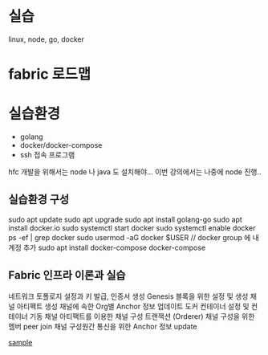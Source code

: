 # 실습
linux, node, go, docker

# fabric 로드맵

# 실습환경
- golang
- docker/docker-compose
- ssh 접속 프로그램

hfc 개발을 위해서는 node 나 java 도 설치해야...
이번 강의에서는 나중에 node 진행..

## 실습환경 구성
sudo apt update
sudo apt upgrade
sudo apt install golang-go
sudo apt install docker.io
sudo systemctl start docker
sudo systemctl enable docker
ps -ef | grep docker
sudo usermod -aG docker $USER   // docker group 에 내 계정 추가
sudo apt install docker-compose
docker-compose

## Fabric 인프라 이론과 실습
네트워크 토폴로지 설정과 키 발급, 인증서 생성
Genesis 블록을 위한 설정 및 생성
채널 아티팩트 생성
채널에 속한 Org별 Anchor 정보 업데이트
도커 컨테이너 설정 및 컨테이너 기동
채널 아티팩트를 이용한 채널 구성 트랜잭션 (Orderer)
채널 구성을 위한 멤버 peer join
채널 구성원간 통신을 위한 Anchor 정보 update


[sample](https://github.com/yhkim4fc/fabric-samples)